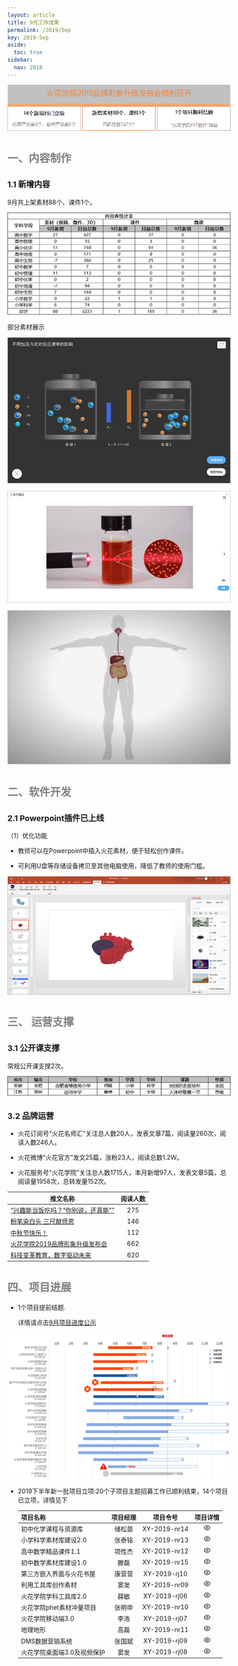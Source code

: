 ```yaml
---
layout: article
title: 9月工作成果
permalink: /2019/Sep
key: 2019-Sep
aside:
  toc: true
sidebar:
  nav: 2018
---
```


<bro/><bro/>

![avatar](images/20190000.png)

# <font size="5" color="gray">一、内容制作</font>

## <font size="4" >1.1 新增内容</font>

9月共上架素材88个、课件1个。

![avatar](images/2019090101.png)

部分素材展示

![avatar](images/2019090202.png)

![avatar](images/2019090303.png)

![avatar](images/2019090404.png)

# <font size="5" color="gray">二、软件开发</font>

## <font size="4" >2.1 Powerpoint插件已上线</font>

（1）优化功能

- 教师可以在Powerpoint中插入火花素材，便于轻松创作课件。

- 可利用U盘等存储设备拷贝至其他电脑使用，降低了教师的使用门槛。

![avatar](images/2019090505.png)

# <font size="5" color="gray">三、	运营支撑</font>

## <font size="4" >3.1 公开课支撑</font>

常规公开课支撑2次。

![avatar](images/20190906.png)

## <font size="4" >3.2 品牌运营</font>

- 火花订阅号“火花名师汇”关注总人数20人，发表文章7篇，阅读量260次，阅读人数246人。

- 火花微博“火花官方”发文25篇，涨粉23人，阅读总数1.2W。

- 火花服务号“火花学院”关注总人数1715人，本月新增97人，发表文章5篇，总阅读量1958次，总转发量152次。

| 推文名称 |  阅读人数  | 
|-------------|:------:|
[“兴趣能当饭吃吗？“你别说，还真能””](https://mp.weixin.qq.com/s/TCJD_NvXAfwVtknAfChS1Q)|	275|
[粉笔染白头 三尺献师恩](https://mp.weixin.qq.com/s/nDJ_rwn_FjUwa-TNYyvu6w)|	146|
[中秋节快乐！](https://mp.weixin.qq.com/s/X2MlrfRkgnEXMkRpHSGHQA)|	112|
[火花学院2019品牌形象升级发布会](https://mp.weixin.qq.com/s/VtxmtHura42mVM3f6jdUTg)|	662|
[科技变革教育，数字驱动未来](https://mp.weixin.qq.com/s/9oL_8NA2nSZ9QKte1ljy2g)|	620|

# <font size="5" color="gray">四、项目进展</font>

- 1个项目提前结题.
  
  详情请点击[9月项目进度公示](https://xiyue-team.github.io/doc_monthlyreport/project/Aug)
 
![avatar](images/20190833.png)

- 2019下半年新一批项目立项:20个子项目主题招募工作已顺利结束，14个项目已立项，详情见下
  
   | 项目名称  | 项目经理  | 项目令号   | 项目详情  |
   |-------------  |:------: |:------: |:------: |
   |初中化学课程与资源库|	储松苗|XY-2019-nr14|![avatar](images/2019091111.png) |
   |小学科学素材库建设2.0|张泰铭|XY-2019-nr13| ![avatar](images/2019091111.png)   |
   |高中数学精品课件1.1|项性杰|	XY-2019-nr12| ![avatar](images/2019091111.png)  |
   |初中数学素材库建设1.0|滕磊|	XY-2019-nr15|   ![avatar](images/2019091111.png) |
   |第三方嵌入界面与火花书屋|康营营|	XY-2019-rj10|  ![avatar](images/2019091111.png) |
   |利用工具库创作素材|窦发|	XY-2019-nr09| ![avatar](images/2019091111.png)   |
   |火花学院学科工具库2.0|薛敏|	XY-2019-rj06| ![avatar](images/2019091111.png)   |
   |火花学院phet素材冲量项目|张明申|	XY-2019-nr10|![avatar](images/2019091111.png)    |
   |火花学院移动端3.0|李浩|	XY-2019-rj07|![avatar](images/2019091111.png)    |
   |地理地形|高磊|XY-2019-nr11|  ![avatar](images/2019091111.png)  |
   |DMS数据营销系统|张国斌|XY-2019-rj09|  ![avatar](images/2019091111.png)  |
   |火花学院桌面端3.0及视频保护|窦发|XY-2019-rj08|![avatar](images/2019091111.png)    |


